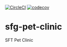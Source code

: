[![CircleCI](https://circleci.com/gh/zy51927042/sfg-pet-clinic/tree/main.svg?style=svg)](https://circleci.com/gh/zy51927042/sfg-pet-clinic/tree/main)
[![codecov](https://codecov.io/gh/zy51927042/sfg-pet-clinic/branch/main/graph/badge.svg?token=WGK0SNAUX4)](https://codecov.io/gh/zy51927042/sfg-pet-clinic)
# sfg-pet-clinic
SFT Pet Clinic

